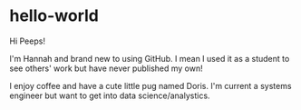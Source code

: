# hello-world

Hi Peeps!

I'm Hannah and brand new to using GitHub. I mean I used it as a student to see others' work but have never published my own!

I enjoy coffee and have a cute little pug named Doris. I'm current a systems engineer but want to get into data science/analystics.
